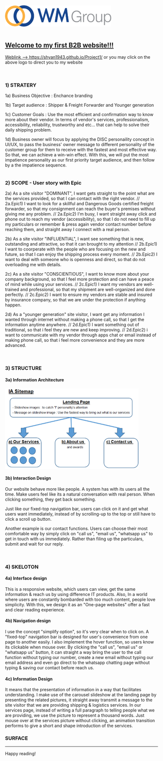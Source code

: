 <a href="https://shyan1943.github.io/Project1/"><img src="img/img_logo.png" width="350" height="70"/>
<br>
<br>
## Welcome to my first B2B website!!! 

Weblink --> https://shyan1943.github.io/Project1/ or you may click on the above logo to direct you to my website 
<br>
<br>
<br>
### 1) STRATERY 

1a) Business Objective : Enchance branding 

1b) Target audience : Shipper & Freight Forwarder and Younger generation
     
1c) Customer Goals : Use the most efficient and confirmation way to know more about their vendor. In terms of vendor's services, professionalism, accessibility, reliability, trustworthy and etc... that can help to solve their daily shipping problem. 

1d) Business owner will focus by applying the DISC personaility concept in UI/UX,  to pass the business' owner message to different personality of the customer group for them to receive with the fastest and most effective way. So that, we can achieve a win-win effect. With this, we will put the most impatience personality as our first priority target audience, and then follow by a the impatience sequence. 
<br>
<br>
### 2) SCOPE - User story with Epic

2a) As a site visitor "DOMINANT", I want gets straight to the point what are the services provided, so that I can contact with the right vendor. // 2a.Epic1) I want to look for a skillful and Dangerous Goods certified freight forwarder, so that my consignment can reach the buyer's premises without giving me any problem. // 2a.Epic2) I'm busy, I want straight away click and phone out to reach my vendor (accessibility), so that I do not need to fill up my particulars or remember & press again vendor contact number before reaching them, and straight away I connect with a real person. 
	
2b) As a site visitor "INFLUENTIAL", I want see something that is new, outstanding and attractive, so that it can brought to my attention // 2b.Epic1) I want to coorperate with the people who are focusing on the new and future, so that I can enjoy the shipping process every moment. // 2b.Epic2) I want to deal with someone who is openness and direct, so that do not overloading me with details. 

2c) As a site visitor "CONSCIENTIOUS", I want to know more about your company background, so that I feel more protection and can have a peace of mind while using your services. // 2c.Epic1) I want my vendors are well-trained and professional, so that my shipment are well-organized and done perfectly. // 2c.Epic2) I want to ensure my vendors are stable and insured by insurance company, so that we are under the protection if anything happen.   

2d) As a "younger generation" site visitor, I want get any information I wanted through internet without making a phone call, so that I get the information anytime anywhere. // 2d.Epic1) I want something out of traditional, so that i feel they are new and keep improving. // 2d.Epic2) i want to communicate with my vendor through apps chat or email instead of making phone call, so that i feel more convenience and they are more advanced.   
<br>
<br>
### 3) STRUCTURE

#### 3a) Information Architecture

<img src="IA Sitemap.png" width="441" height="266"/>

#### 3b) Interaction Design

Our website behave more like people. A system has with its users all the time. Make users feel like its a natural conversation with real person. When clicking something, they get back something. 

Just like our fixed-top navigation bar, users can click on it and get what users want immediately, instead of by scrolling-up to the top or still have to click a scroll up button. 

Another example is our contact functions. Users can choose their most comfortable way by simply click on "call us", "email us", "whatsapp us" to get in touch with us immediately. Rather than filing up the particulars, submit and wait for our reply.  
<br>
<br>
### 4) SKELOTON

#### 4a) Interface design 

This is a responsive website, which users can view, get the same information & reach us by using difference IT products. Also, In a world where users are constantly bombarded with too much content, people love simplicity. With this, we design it as an "One-page websites" offer a fast and clear reading experience. 

#### 4b) Navigation design 

I use the concept "simplify option", so it's very clear when to click on. A "fixed-top" navigation bar is designed for user's convenience from one page to another easily. I also implement the hover function, so users know its clickable when mouse over. By clicking the "call us", "email us" or "whatsapp us" button, it can straight a way bring the user to the call function without typing our number, create a new email without typing our email address and even go direct to the whatsapp chatting page without typing & saving our contact before reach us. 
 
#### 4c) Information Design
It means that the presentation of information in a way that facilitates understanding. I make use of the carousel slideshow at the landing page by presenting the related pictures, it straight away transmit a message to the site visitor that we are providing shipping & logistics services. In our services page, instead of writing a full paragraph to telling people what we are providing, we use the picture to represent a thousand words. Just mouse over at the services picture without clicking, an animation transition performs to give a short and shape introduction of the services. 


### SURFACE


						



--------

Happy reading!

